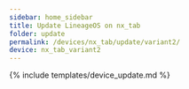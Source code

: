 ```yaml
---
sidebar: home_sidebar
title: Update LineageOS on nx_tab
folder: update
permalink: /devices/nx_tab/update/variant2/
device: nx_tab_variant2
---
```

{% include templates/device_update.md %}
